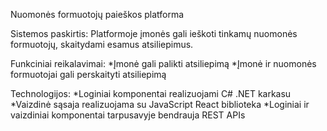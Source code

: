 ﻿Nuomonės formuotojų paieškos platforma

Sistemos paskirtis:
Platformoje įmonės gali ieškoti tinkamų nuomonės formuotojų, skaitydami esamus atsiliepimus.

Funkciniai reikalavimai:
*Įmonė gali palikti atsiliepimą
*Įmonė ir nuomonės formuotojai gali perskaityti atsiliepimą

Technologijos:
*Loginiai komponentai realizuojami C# .NET karkasu
*Vaizdinė sąsaja realizuojama su JavaScript React biblioteka
*Loginiai ir vaizdiniai komponentai tarpusavyje bendrauja REST APIs
